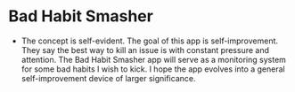 # Bad Habit Smasher

- The concept is self-evident. The goal of this app is self-improvement. They say the best way to kill an issue is with constant pressure and attention. The Bad Habit Smasher app will serve as a monitoring system for some bad habits I wish to kick. I hope the app evolves into a general self-improvement device of larger significance. 